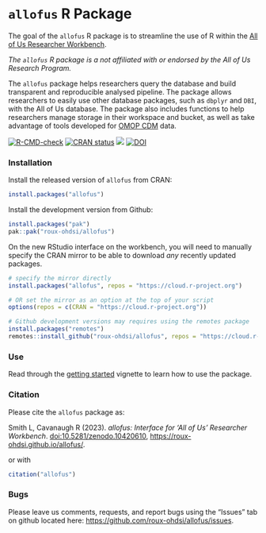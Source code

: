 
<!-- README.md is generated from README.Rmd. Please edit that file -->

# `allofus` R Package

The goal of the `allofus` R package is to streamline the use of R within
the [All of Us Researcher
Workbench](https://www.researchallofus.org/data-tools/workbench/).

*The `allofus` R package is a not affiliated with or endorsed by the All
of Us Research Program.*

The `allofus` package helps researchers query the database and build
transparent and reproducible analysed pipeline. The package allows
researchers to easily use other database packages, such as `dbplyr` and
`DBI`, with the All of Us database. The package also includes functions
to help researchers manage storage in their workspace and bucket, as
well as take advantage of tools developed for [OMOP
CDM](https://www.researchallofus.org/faq/what-is-omop/) data.

<!-- badges: start -->

[![R-CMD-check](https://github.com/roux-ohdsi/allofus/actions/workflows/R-CMD-check.yaml/badge.svg)](https://github.com/roux-ohdsi/allofus/actions/workflows/R-CMD-check.yaml)
[![CRAN
status](https://www.r-pkg.org/badges/version/allofus)](https://CRAN.R-project.org/package=allofus)
[![](http://cranlogs.r-pkg.org/badges/grand-total/allofus)](https://cran.r-project.org/package=allofus)
[![DOI](https://zenodo.org/badge/659848534.svg)](https://zenodo.org/doi/10.5281/zenodo.10420610)
<!-- badges: end -->

### Installation

Install the released version of `allofus` from CRAN:

``` r
install.packages("allofus")
```

Install the development version from Github:

``` r
install.packages("pak")
pak::pak("roux-ohdsi/allofus")
```

On the new RStudio interface on the workbench, you will need to manually
specify the CRAN mirror to be able to download *any* recently updated
packages.

``` r
# specify the mirror directly
install.packages("allofus", repos = "https://cloud.r-project.org")

# OR set the mirror as an option at the top of your script
options(repos = c(CRAN = "https://cloud.r-project.org"))

# Github development versions may requires using the remotes package
install.packages("remotes")
remotes::install_github("roux-ohdsi/allofus", repos = "https://cloud.r-project.org")
```

### Use

Read through the [getting
started](https://roux-ohdsi.github.io/allofus/articles/allofus.html)
vignette to learn how to use the package.

### Citation

Please cite the `allofus` package as:
<p>
Smith L, Cavanaugh R (2023). <em>allofus: Interface for ‘All of Us’
Researcher Workbench</em>.
<a href="https://doi.org/10.5281/zenodo.10420610">doi:10.5281/zenodo.10420610</a>,
<a href="https://roux-ohdsi.github.io/allofus/">https://roux-ohdsi.github.io/allofus/</a>.
</p>

or with

``` r
citation("allofus")
```

### Bugs

Please leave us comments, requests, and report bugs using the “Issues”
tab on github located here:
<https://github.com/roux-ohdsi/allofus/issues>.
